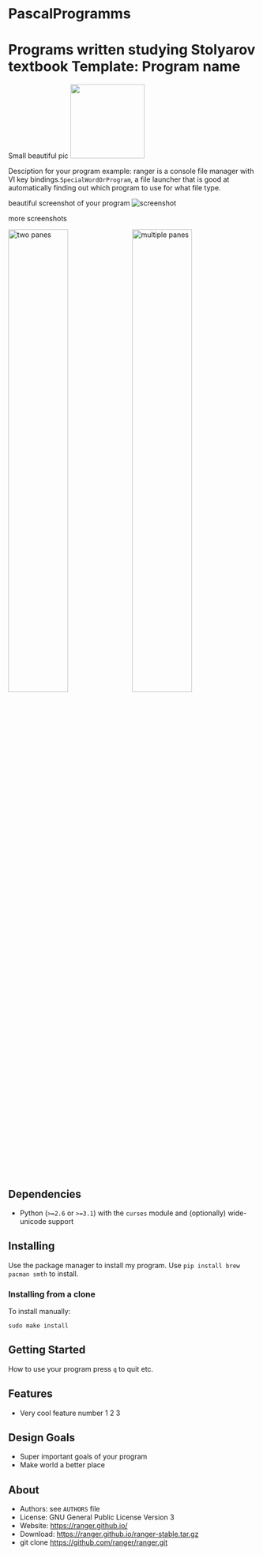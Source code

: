 # PascalProgramms
Programs written studying Stolyarov textbook
Template: Program name
============

Small beautiful pic
<img src="https://ranger.github.io/ranger_logo.png" width="150">

Desciption for your program example:
ranger is a console file manager with VI key bindings.`SpecialWordOrProgram`, a file launcher that is good at automatically finding
out which program to use for what file type.

beautiful screenshot of your program
![screenshot](https://raw.githubusercontent.com/ranger/ranger-assets/master/screenshots/screenshot.png)

more screenshots
<p>
<img src="https://raw.githubusercontent.com/ranger/ranger-assets/master/screenshots/twopane.png" alt="two panes" width="49%" />
<img src="https://raw.githubusercontent.com/ranger/ranger-assets/master/screenshots/multipane.png" alt="multiple panes" width="49%" />
</p>

Dependencies
----------
* Python (`>=2.6` or `>=3.1`) with the `curses` module
  and (optionally) wide-unicode support

Installing
----------
Use the package manager to install my program.
Use `pip install brew pacman smth` to install.

### Installing from a clone
To install manually:
```
sudo make install
```

Getting Started
---------------
How to use your program press `q` to quit etc.

Features
--------
* Very cool feature number 1 2 3 

Design Goals
------------
* Super important goals of your program
* Make world a better place

About
-----
* Authors:     see `AUTHORS` file
* License:     GNU General Public License Version 3
* Website:     https://ranger.github.io/
* Download:    https://ranger.github.io/ranger-stable.tar.gz
* git clone    https://github.com/ranger/ranger.git
